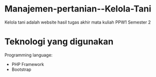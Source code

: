 # Manajemen-pertanian--Kelola-Tani
Kelola tani adalah website hasil tugas akhir mata kuliah PPW1 Semester 2

# Teknologi yang digunakan
Programming language:
- PHP
Framework
- Bootstrap
